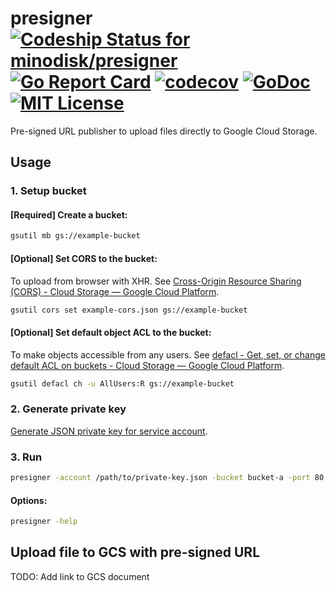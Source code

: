 # presigner [ ![Codeship Status for minodisk/presigner](https://img.shields.io/codeship/7e793c10-01bb-0135-39d5-52a787a130cb/master.svg?style=flat)](https://app.codeship.com/projects/212925) [![Go Report Card](https://goreportcard.com/badge/github.com/minodisk/presigner)](https://goreportcard.com/report/github.com/minodisk/presigner) [![codecov](https://codecov.io/gh/minodisk/presigner/branch/master/graph/badge.svg)](https://codecov.io/gh/minodisk/presigner) [![GoDoc](https://img.shields.io/badge/godoc-reference-5272B4.svg?style=flat)](https://godoc.org/github.com/minodisk/presigner) [![MIT License](http://img.shields.io/badge/license-MIT-blue.svg?style=flat)](LICENSE)

Pre-signed URL publisher to upload files directly to Google Cloud Storage.

## Usage

### 1. Setup bucket

#### [Required] Create a bucket:

```sh
gsutil mb gs://example-bucket
```

#### [Optional] Set CORS to the bucket:

To upload from browser with XHR. See [Cross-Origin Resource Sharing (CORS) - Cloud Storage — Google Cloud Platform](https://cloud.google.com/storage/docs/cross-origin).

```sh
gsutil cors set example-cors.json gs://example-bucket
```

#### [Optional] Set default object ACL to the bucket:

To make objects accessible from any users. See [defacl - Get, set, or change default ACL on buckets - Cloud Storage — Google Cloud Platform](https://cloud.google.com/storage/docs/gsutil/commands/defacl#ch).

```sh
gsutil defacl ch -u AllUsers:R gs://example-bucket
```

### 2. Generate private key

[Generate JSON private key for service account](https://cloud.google.com/storage/docs/authentication#generating-a-private-key).

### 3. Run

```sh
presigner -account /path/to/private-key.json -bucket bucket-a -port 80
```

#### Options:

```sh
presigner -help
```

## Upload file to GCS with pre-signed URL

TODO: Add link to GCS document
